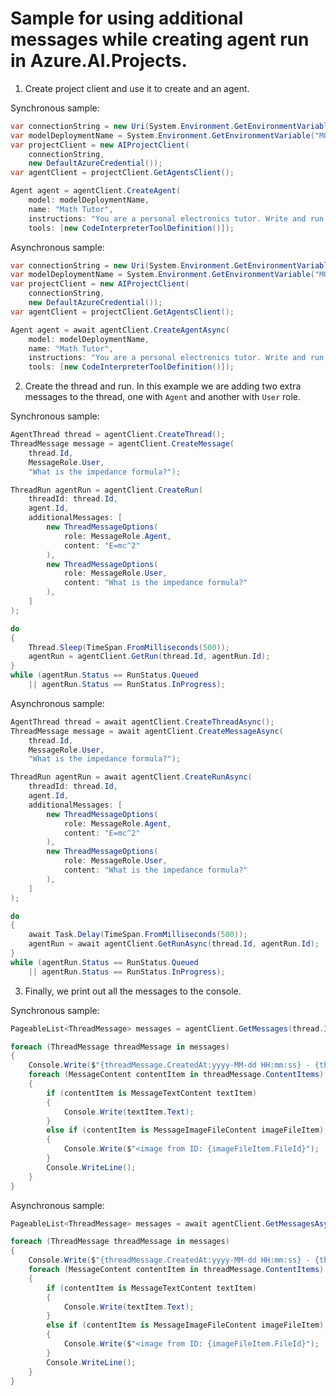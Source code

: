 # Sample for using additional messages while creating agent run in Azure.AI.Projects.

1. Create project client and use it to create and an agent.

Synchronous sample:
```C# Snippet:Sample_Agent_Multiple_Messages_Create
var connectionString = new Uri(System.Environment.GetEnvironmentVariable("PROJECT_CONNECTION_STRING"));
var modelDeploymentName = System.Environment.GetEnvironmentVariable("MODEL_DEPLOYMENT_NAME");
var projectClient = new AIProjectClient(
    connectionString,
    new DefaultAzureCredential());
var agentClient = projectClient.GetAgentsClient();

Agent agent = agentClient.CreateAgent(
    model: modelDeploymentName,
    name: "Math Tutor",
    instructions: "You are a personal electronics tutor. Write and run code to answer questions.",
    tools: [new CodeInterpreterToolDefinition()]);
```

Asynchronous sample:
```C# Snippet:Sample_Agent_Multiple_Messages_CreateAsync
var connectionString = new Uri(System.Environment.GetEnvironmentVariable("PROJECT_CONNECTION_STRING"));
var modelDeploymentName = System.Environment.GetEnvironmentVariable("MODEL_DEPLOYMENT_NAME");
var projectClient = new AIProjectClient(
    connectionString,
    new DefaultAzureCredential());
var agentClient = projectClient.GetAgentsClient();

Agent agent = await agentClient.CreateAgentAsync(
    model: modelDeploymentName,
    name: "Math Tutor",
    instructions: "You are a personal electronics tutor. Write and run code to answer questions.",
    tools: [new CodeInterpreterToolDefinition()]);
```

2. Create the thread and run. In this example we are adding two extra messages to the thread, one with `Agent` and another with `User` role.

Synchronous sample:
```C# Snippet:Sample_Agent_Multiple_Messages_Run
AgentThread thread = agentClient.CreateThread();
ThreadMessage message = agentClient.CreateMessage(
    thread.Id,
    MessageRole.User,
    "What is the impedance formula?");

ThreadRun agentRun = agentClient.CreateRun(
    threadId: thread.Id,
    agent.Id,
    additionalMessages: [
        new ThreadMessageOptions(
            role: MessageRole.Agent,
            content: "E=mc^2"
        ),
        new ThreadMessageOptions(
            role: MessageRole.User,
            content: "What is the impedance formula?"
        ),
    ]
);

do
{
    Thread.Sleep(TimeSpan.FromMilliseconds(500));
    agentRun = agentClient.GetRun(thread.Id, agentRun.Id);
}
while (agentRun.Status == RunStatus.Queued
    || agentRun.Status == RunStatus.InProgress);
```

Asynchronous sample:
```C# Snippet:Sample_Agent_Multiple_Messages_RunAsync
AgentThread thread = await agentClient.CreateThreadAsync();
ThreadMessage message = await agentClient.CreateMessageAsync(
    thread.Id,
    MessageRole.User,
    "What is the impedance formula?");

ThreadRun agentRun = await agentClient.CreateRunAsync(
    threadId: thread.Id,
    agent.Id,
    additionalMessages: [
        new ThreadMessageOptions(
            role: MessageRole.Agent,
            content: "E=mc^2"
        ),
        new ThreadMessageOptions(
            role: MessageRole.User,
            content: "What is the impedance formula?"
        ),
    ]
);

do
{
    await Task.Delay(TimeSpan.FromMilliseconds(500));
    agentRun = await agentClient.GetRunAsync(thread.Id, agentRun.Id);
}
while (agentRun.Status == RunStatus.Queued
    || agentRun.Status == RunStatus.InProgress);
```

3. Finally, we print out all the messages to the console.

Synchronous sample:
```C# Snippet:Sample_Agent_Multiple_Messages_Print
PageableList<ThreadMessage> messages = agentClient.GetMessages(thread.Id, order: ListSortOrder.Ascending);

foreach (ThreadMessage threadMessage in messages)
{
    Console.Write($"{threadMessage.CreatedAt:yyyy-MM-dd HH:mm:ss} - {threadMessage.Role,10}: ");
    foreach (MessageContent contentItem in threadMessage.ContentItems)
    {
        if (contentItem is MessageTextContent textItem)
        {
            Console.Write(textItem.Text);
        }
        else if (contentItem is MessageImageFileContent imageFileItem)
        {
            Console.Write($"<image from ID: {imageFileItem.FileId}");
        }
        Console.WriteLine();
    }
}
```

Asynchronous sample:
```C# Snippet:Sample_Agent_Multiple_Messages_PrintAsync
PageableList<ThreadMessage> messages = await agentClient.GetMessagesAsync(thread.Id, order:ListSortOrder.Ascending);

foreach (ThreadMessage threadMessage in messages)
{
    Console.Write($"{threadMessage.CreatedAt:yyyy-MM-dd HH:mm:ss} - {threadMessage.Role,10}: ");
    foreach (MessageContent contentItem in threadMessage.ContentItems)
    {
        if (contentItem is MessageTextContent textItem)
        {
            Console.Write(textItem.Text);
        }
        else if (contentItem is MessageImageFileContent imageFileItem)
        {
            Console.Write($"<image from ID: {imageFileItem.FileId}");
        }
        Console.WriteLine();
    }
}
```
